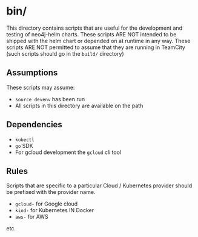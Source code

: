 # bin/

This directory contains scripts that are useful for the development and testing of neo4j-helm charts.
These scripts ARE NOT intended to be shipped with the helm chart or depended on at runtime in any way.
These scripts ARE NOT permitted to assume that they are running in TeamCity (such scripts should go in the `build/` directory)

## Assumptions

These scripts may assume:

 - `source devenv` has been run
 - All scripts in this directory are available on the path

## Dependencies

 - `kubectl`
 - `go` SDK
 - For gcloud development the `gcloud` cli tool

## Rules

Scripts that are specific to a particular Cloud / Kubernetes provider should be prefixed with the provider name.

 - `gcloud-` for Google cloud
 - `kind-` for Kubernetes IN Docker
 - `aws-` for AWS 

etc.